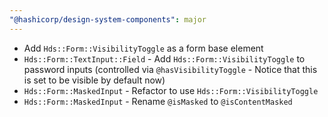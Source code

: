 ```yaml
---
"@hashicorp/design-system-components": major
---
```


 - Add `Hds::Form::VisibilityToggle` as a form base element
 - `Hds::Form::TextInput::Field` - Add `Hds::Form::VisibilityToggle` to password inputs (controlled via `@hasVisibilityToggle` - Notice that this is set to be visible by default now)
 - `Hds::Form::MaskedInput` - Refactor to use `Hds::Form::VisibilityToggle`
 - `Hds::Form::MaskedInput` - Rename `@isMasked` to `@isContentMasked`
